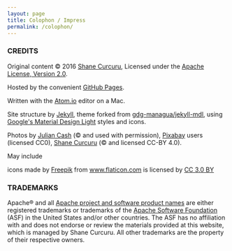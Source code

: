 ```yaml
---
layout: page
title: Colophon / Impress
permalink: /colophon/
---
```


### CREDITS

Original content &copy; 2016 [Shane Curcuru](http://shane.curcuru.name/), Licensed under the [Apache License, Version 2.0](http://www.apache.org/licenses/LICENSE-2.0.html).

Hosted by the convenient [GitHub Pages](https://pages.github.com/).

Written with the [Atom.io](https://atom.io/) editor on a Mac.

Site structure by [Jekyll](https://jekyllrb.com/), theme forked from [gdg-managua/jekyll-mdl](https://github.com/gdg-managua/jekyll-mdl), using [Google's Material Design Light](https://getmdl.io/) styles and icons.

Photos by [Julian Cash](http://jceventphoto.com/) (&copy; and used with permission), [Pixabay](https://pixabay.com/) users (licensed CC0), [Shane Curcuru](https://www.flickr.com/photos/shanecurcuru/) (&copy; and licensed CC-BY 4.0).

May include <div>icons made by <a href="http://www.freepik.com" title="Freepik">Freepik</a> from <a href="http://www.flaticon.com" title="Flaticon">www.flaticon.com</a> is licensed by <a href="http://creativecommons.org/licenses/by/3.0/" title="Creative Commons BY 3.0" target="_blank">CC 3.0 BY</a></div>

### TRADEMARKS

Apache&reg; and all [Apache project and software product names](http://www.apache.org/foundation/marks/list) are either registered trademarks or trademarks of the [Apache Software Foundation](http://www.apache.org/foundation/marks) (ASF) in the United States and/or other countries. The ASF has no affiliation with and does not endorse or review the materials provided at this website, which is managed by Shane Curcuru.  All other trademarks are the property of their respective owners.
